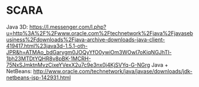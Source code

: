 # SCARA
Java 3D: https://l.messenger.com/l.php?u=http%3A%2F%2Fwww.oracle.com%2Ftechnetwork%2Fjava%2Fjavasebusiness%2Fdownloads%2Fjava-archive-downloads-java-client-419417.html%23java3d-1.5.1-oth-JPR&h=ATMAo_bdGarygm0JOQyYfO0ywiOm3WOwI7oKiqNGJhTl-1bh23MTDtYQHR8v8pBK-1MCRH-75NxSJmktnMvzCixeYVexX2u7c9e3nx0j4KjSVYq-G-NGrg
Java + NetBeans: http://www.oracle.com/technetwork/java/javase/downloads/jdk-netbeans-jsp-142931.html
